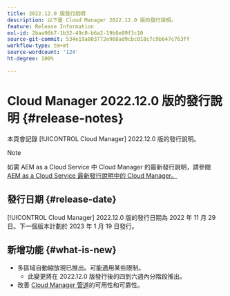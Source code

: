 ```yaml
---
title: 2022.12.0 版發行說明
description: 以下是 Cloud Manager 2022.12.0 版的發行說明。
feature: Release Information
exl-id: 2baa96b7-1b32-49c0-b6a2-19b0e09f3c10
source-git-commit: 534e19a803772e968ad9cbc018c7c9b647c763ff
workflow-type: tm+mt
source-wordcount: '124'
ht-degree: 100%

---
```


# Cloud Manager 2022.12.0 版的發行說明 {#release-notes}

本頁會記錄 [!UICONTROL Cloud Manager] 2022.12.0 版的發行說明。

>[!NOTE]
>
>如需 AEM as a Cloud Service 中 Cloud Manager 的最新發行說明，請參閱 [AEM as a Cloud Service 最新發行說明中的 Cloud Manager。](https://experienceleague.adobe.com/docs/experience-manager-cloud-service/content/implementing/using-cloud-manager/release-notes-cloud-manager/release-notes-cm-current.html)

## 發行日期 {#release-date}

[!UICONTROL Cloud Manager] 2022.12.0 版的發行日期為 2022 年 11 月 29 日。下一個版本計劃於 2023 年 1 月 19 日發行。

## 新增功能 {#what-is-new}

* 多區域自動縮放現已推出。可能適用某些限制。
   * 此變更將在 2022.12.0 版發行後的四到六週內分階段推出。
* 改善 [Cloud Manager 管道](/help/overview/ci-cd-pipelines.md)的可用性和可靠性。
